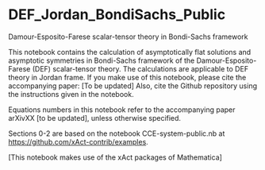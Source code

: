 # DEF_Jordan_BondiSachs_Public

Damour-Esposito-Farese scalar-tensor theory in Bondi-Sachs framework

This notebook contains the calculation of asymptotically flat solutions and asymptotic symmetries in Bondi-Sachs framework of the Damour-Esposito-Farese (DEF) scalar-tensor theory. The calculations are applicable to DEF theory in Jordan frame. If you make use of this notebook, please cite the accompanying paper:
[To be updated]
Also, cite the Github repository using the instructions given in the notebook.

Equations numbers in this notebook refer to the accompanying paper arXivXX [to be updated], unless otherwise specified.

Sections 0-2  are based on the notebook CCE-system-public.nb at https://github.com/xAct-contrib/examples.

[This notebook makes use of the xAct packages of Mathematica]
